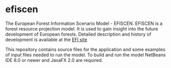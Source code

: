 # efiscen
The European Forest Information Scenario Model - EFISCEN. EFISCEN is a forest resource projection model. It is used to gain insight into the future development of European forests.
Detailed description and history of development is available at the [EFI site][efi]

This repository contains source files for the application and some examples of input files needed to run the model. To build and run the model NetBeans IDE 8.0 or newer and JavaFX 2.0 are required.

[efi]: <http://http://www.efi.int/portal/virtual_library/databases/efiscen/>
